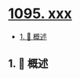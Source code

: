 # [1095. xxx](https://github.com/Tdahuyou/TNotes.leetcode/tree/main/notes/1095.%20xxx)

<!-- region:toc -->

- [1. 📝 概述](#1--概述)

<!-- endregion:toc -->

## 1. 📝 概述
